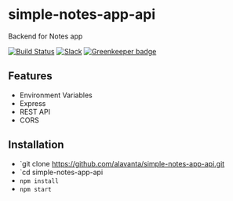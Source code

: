 # simple-notes-app-api
Backend for Notes app 

[![Build Status](https://travis-ci.org/rwieruch/node-express-server-rest-api.svg?branch=master)](https://travis-ci.org/rwieruch/node-express-server-rest-api) [![Slack](https://slack-the-road-to-learn-react.wieruch.com/badge.svg)](https://slack-the-road-to-learn-react.wieruch.com/) [![Greenkeeper badge](https://badges.greenkeeper.io/rwieruch/node-express-server-rest-api.svg)](https://greenkeeper.io/)



## Features

* Environment Variables
* Express
* REST API
* CORS

## Installation

* `git clone https://github.com/alavanta/simple-notes-app-api.git
* `cd simple-notes-app-api
* `npm install`
* `npm start`
